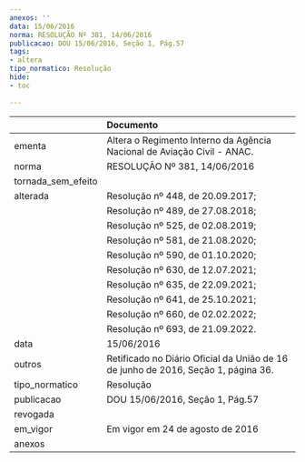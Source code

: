 ```yaml
---
anexos: ''
data: 15/06/2016
norma: RESOLUÇÃO Nº 381, 14/06/2016
publicacao: DOU 15/06/2016, Seção 1, Pág.57
tags:
- altera
tipo_normatico: Resolução
hide: 
- toc 
 
---
```


|                    | Documento                                                                         |
|:-------------------|:----------------------------------------------------------------------------------|
| ementa             | Altera o Regimento Interno da Agência Nacional de Aviação Civil - ANAC.           |
| norma              | RESOLUÇÃO Nº 381, 14/06/2016                                                      |
| tornada_sem_efeito |                                                                                   |
| alterada           | Resolução nº 448, de 20.09.2017;                                                  |
|                    | Resolução nº 489, de 27.08.2018;                                                  |
|                    | Resolução nº 525, de 02.08.2019;                                                  |
|                    | Resolução nº 581, de 21.08.2020;                                                  |
|                    | Resolução nº 590, de 01.10.2020;                                                  |
|                    | Resolução nº 630, de 12.07.2021;                                                  |
|                    | Resolução nº 635, de 22.09.2021;                                                  |
|                    | Resolução nº 641, de 25.10.2021;                                                  |
|                    | Resolução nº 660, de 02.02.2022;                                                  |
|                    | Resolução nº 693, de 21.09.2022.                                                  |
| data               | 15/06/2016                                                                        |
| outros             | Retificado no Diário Oficial da União de 16 de junho de 2016, Seção 1, página 36. |
| tipo_normatico     | Resolução                                                                         |
| publicacao         | DOU 15/06/2016, Seção 1, Pág.57                                                   |
| revogada           |                                                                                   |
| em_vigor           | Em vigor em 24 de agosto de 2016                                                  |
| anexos             |                                                                                   |